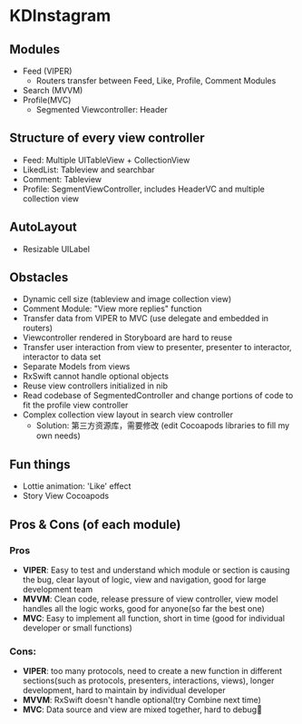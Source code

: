 # KDInstagram

## Modules

- Feed (VIPER)
  - Routers transfer between Feed, Like, Profile, Comment Modules
- Search (MVVM)
- Profile(MVC)
  - Segmented Viewcontroller: Header 

## Structure of every view controller

- Feed: Multiple UITableView + CollectionView
- LikedList: Tableview and searchbar
- Comment: Tableview
- Profile: SegmentViewController, includes HeaderVC and multiple collection view

## AutoLayout

- Resizable UILabel

## Obstacles 

- Dynamic cell size (tableview and image collection view)
- Comment Module: "View more replies" function
- Transfer data from VIPER to MVC (use delegate and embedded in routers)
- Viewcontroller rendered in Storyboard are hard to reuse
- Transfer user interaction from view to presenter, presenter to interactor, interactor to data set
- Separate Models from views
- RxSwift cannot handle optional objects
- Reuse view controllers initialized in nib
- Read codebase of SegmentedController and change portions of code to fit the profile view controller
- Complex collection view layout in search view controller
  - Solution: 第三方资源库，需要修改 (edit Cocoapods libraries to fill my own needs)

## Fun things

- Lottie animation: 'Like' effect
- Story View Cocoapods

## Pros & Cons (of each module)

### Pros 

- **VIPER**: Easy to test and understand which module or section is causing the bug, clear layout of logic, view and navigation, good for large development team
- **MVVM**: Clean code, release pressure of view controller, view model handles all the logic works, good for anyone(so far the best one)
- **MVC**: Easy to implement all function, short in time (good for individual developer or small functions)

### Cons:

- **VIPER**: too many protocols, need to create a new function in different sections(such as protocols, presenters, interactions, views), longer development, hard to maintain by individual developer
- **MVVM**: RxSwift doesn't handle optional(try Combine next time)
- **MVC**: Data source and view are mixed together, hard to debug

